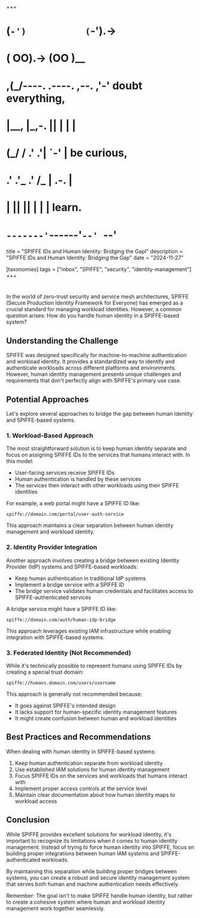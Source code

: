 +++
#   (`-')           (`-').->
#   ( OO).->        (OO )__
# ,(_/----. .----. ,--. ,'-' doubt everything,
# |__,    |\_,-.  ||  | |  |
#  (_/   /    .' .'|  `-'  | be curious,
#  .'  .'_  .'  /_ |  .-.  |
# |       ||      ||  | |  | learn.
# `-------'`------'`--' `--'

title = "SPIFFE IDs and Human Identity: Bridging the Gapl"
description = "SPIFFE IDs and Human Identity: Bridging the Gap"
date = "2024-11-27"

[taxonomies]
tags = ["inbox", "SPIFFE", "security", "identity-management"]
+++

# 

In the world of zero-trust security and service mesh architectures, SPIFFE (Secure Production Identity Framework for Everyone) has emerged as a crucial standard for managing workload identities. However, a common question arises: How do you handle human identity in a SPIFFE-based system?

## Understanding the Challenge

SPIFFE was designed specifically for machine-to-machine authentication and workload identity. It provides a standardized way to identify and authenticate workloads across different platforms and environments. However, human identity management presents unique challenges and requirements that don't perfectly align with SPIFFE's primary use case.

## Potential Approaches

Let's explore several approaches to bridge the gap between human identity and SPIFFE-based systems.

### 1. Workload-Based Approach

The most straightforward solution is to keep human identity separate and focus on assigning SPIFFE IDs to the services that humans interact with. In this model:

- User-facing services receive SPIFFE IDs
- Human authentication is handled by these services
- The services then interact with other workloads using their SPIFFE identities

For example, a web portal might have a SPIFFE ID like:
```
spiffe://domain.com/portal/user-auth-service
```

This approach maintains a clear separation between human identity management and workload identity.

### 2. Identity Provider Integration

Another approach involves creating a bridge between existing Identity Provider (IdP) systems and SPIFFE-based workloads:

- Keep human authentication in traditional IdP systems
- Implement a bridge service with a SPIFFE ID
- The bridge service validates human credentials and facilitates access to SPIFFE-authenticated services

A bridge service might have a SPIFFE ID like:
```
spiffe://domain.com/auth/human-idp-bridge
```

This approach leverages existing IAM infrastructure while enabling integration with SPIFFE-based systems.

### 3. Federated Identity (Not Recommended)

While it's technically possible to represent humans using SPIFFE IDs by creating a special trust domain:
```
spiffe://humans.domain.com/users/username
```

This approach is generally not recommended because:
- It goes against SPIFFE's intended design
- It lacks support for human-specific identity management features
- It might create confusion between human and workload identities

## Best Practices and Recommendations

When dealing with human identity in SPIFFE-based systems:

1. Keep human authentication separate from workload identity
2. Use established IAM solutions for human identity management
3. Focus SPIFFE IDs on the services and workloads that humans interact with
4. Implement proper access controls at the service level
5. Maintain clear documentation about how human identity maps to workload access

## Conclusion

While SPIFFE provides excellent solutions for workload identity, it's important to recognize its limitations when it comes to human identity management. Instead of trying to force human identity into SPIFFE, focus on building proper integrations between human IAM systems and SPIFFE-authenticated workloads.

By maintaining this separation while building proper bridges between systems, you can create a robust and secure identity management system that serves both human and machine authentication needs effectively.

Remember: The goal isn't to make SPIFFE handle human identity, but rather to create a cohesive system where human and workload identity management work together seamlessly.
